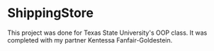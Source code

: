 # ShippingStore
This project was done for Texas State University's OOP class. It was completed with my partner Kentessa Fanfair-Goldestein.
